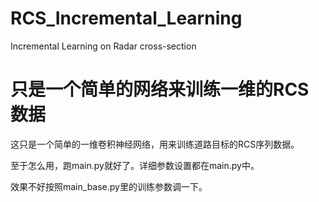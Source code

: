 # RCS_Incremental_Learning
Incremental Learning on Radar cross-section

只是一个简单的网络来训练一维的RCS数据
=======
这只是一个简单的一维卷积神经网络，用来训练道路目标的RCS序列数据。

至于怎么用，跑main.py就好了。详细参数设置都在main.py中。

效果不好按照main_base.py里的训练参数调一下。

